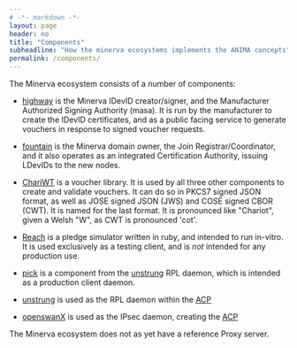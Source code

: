 ```yaml
---
# -*- markdown -*-
layout: page
header: no
title: "Components"
subheadline: "How the minerva ecosystems implements the ANIMA concepts"
permalink: /components/
---
```


The Minerva ecosystem consists of a number of components:

+ [highway](/highway) is the Minerva IDevID creator/signer, and the Manufacturer
  Authorized Signing Authority (masa).  It is run by the manufacturer to
  create the IDevID certificates, and as a public facing service to generate
  vouchers in response to signed voucher requests.

+ [fountain](/fountain) is the Minerva domain owner, the Join
  Registrar/Coordinator, and it also operates as an integrated Certification
  Authority, issuing LDevIDs to the new nodes.

+ [ChariWT](/chariwt) is a voucher library. It is used by all three other components
  to create and validate vouchers.  It can do so in PKCS7 signed JSON format,
  as well as JOSE signed JSON (JWS) and COSE signed CBOR (CWT).  It is named
  for the last format.  It is pronounced like "Chariot", given a Welsh "W",
  as CWT is pronounced 'cot'.

+ [Reach](/reach) is a pledge simulator written in ruby, and intended to run
  in-vitro. It is used exclusively as a testing client, and is *not* intended
  for any production use.

+ [pick](/pick) is a component from the [unstrung](/unstrung) RPL daemon, which
  is intended as a production client daemon.

+ [unstrung](/unstrung) is used as the RPL daemon within the [ACP](acp)

+ [openswanX](/openswanX) is used as the IPsec daemon, creating the [ACP](acp)

The Minerva ecosystem does not as yet have a reference Proxy server.




